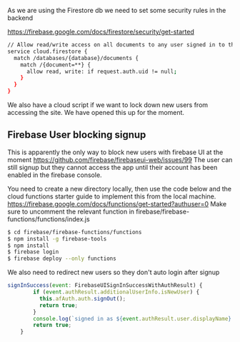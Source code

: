
As we are using the Firestore db we need to set some security rules in the backend

https://firebase.google.com/docs/firestore/security/get-started

```bash
// Allow read/write access on all documents to any user signed in to the application
service cloud.firestore {
  match /databases/{database}/documents {
    match /{document=**} {
      allow read, write: if request.auth.uid != null;
    }
  }
}
```

We also have a cloud script if we want to lock down new users from accessing the site. We have opened this up for the moment.

## Firebase User blocking signup
This is apparently the only way to block new users with firebase UI at the moment
https://github.com/firebase/firebaseui-web/issues/99
The user can still signup but they cannot access the app until their account has been enabled in the firebase console.

You need to create a new directory locally, then use the code below and the cloud functions starter guide to implement this from the local machine. https://firebase.google.com/docs/functions/get-started?authuser=0
Make sure to uncomment the relevant function in firebase/firebase-functions/functions/index.js

```bash
$ cd firebase/firebase-functions/functions
$ npm install -g firebase-tools
$ npm install
$ firebase login
$ firebase deploy --only functions
```

We also need to redirect new users so they don't auto login after signup
```javascript
signInSuccess(event: FirebaseUISignInSuccessWithAuthResult) {
        if (event.authResult.additionalUserInfo.isNewUser) {
          this.afAuth.auth.signOut();
          return true;
        }
        console.log(`signed in as ${event.authResult.user.displayName} who is${event.authResult.additionalUserInfo.isNewUser?"":" not"} a new user.`);
        return true;
    }
```
